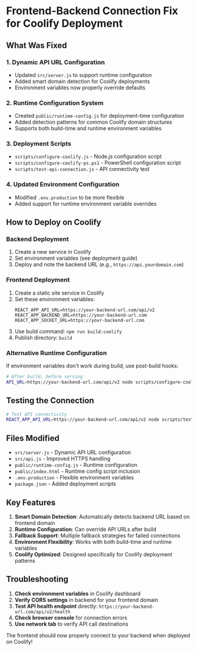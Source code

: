 # Frontend-Backend Connection Fix for Coolify Deployment

## What Was Fixed

### 1. Dynamic API URL Configuration
- Updated `src/server.js` to support runtime configuration
- Added smart domain detection for Coolify deployments
- Environment variables now properly override defaults

### 2. Runtime Configuration System
- Created `public/runtime-config.js` for deployment-time configuration
- Added detection patterns for common Coolify domain structures
- Supports both build-time and runtime environment variables

### 3. Deployment Scripts
- `scripts/configure-coolify.js` - Node.js configuration script
- `scripts/configure-coolify-ps.ps1` - PowerShell configuration script
- `scripts/test-api-connection.js` - API connectivity test

### 4. Updated Environment Configuration
- Modified `.env.production` to be more flexible
- Added support for runtime environment variable overrides

## How to Deploy on Coolify

### Backend Deployment
1. Create a new service in Coolify
2. Set environment variables (see deployment guide)
3. Deploy and note the backend URL (e.g., `https://api.yourdomain.com`)

### Frontend Deployment
1. Create a static site service in Coolify
2. Set these environment variables:
   ```
   REACT_APP_API_URL=https://your-backend-url.com/api/v2
   REACT_APP_BACKEND_URL=https://your-backend-url.com
   REACT_APP_SOCKET_URL=https://your-backend-url.com
   ```
3. Use build command: `npm run build:coolify`
4. Publish directory: `build`

### Alternative Runtime Configuration
If environment variables don't work during build, use post-build hooks:

```bash
# After build, before serving
API_URL=https://your-backend-url.com/api/v2 node scripts/configure-coolify.js
```

## Testing the Connection

```bash
# Test API connectivity
REACT_APP_API_URL=https://your-backend-url.com/api/v2 node scripts/test-api-connection.js
```

## Files Modified

- `src/server.js` - Dynamic API URL configuration
- `src/api.js` - Improved HTTPS handling
- `public/runtime-config.js` - Runtime configuration
- `public/index.html` - Runtime config script inclusion
- `.env.production` - Flexible environment variables
- `package.json` - Added deployment scripts

## Key Features

1. **Smart Domain Detection**: Automatically detects backend URL based on frontend domain
2. **Runtime Configuration**: Can override API URLs after build
3. **Fallback Support**: Multiple fallback strategies for failed connections
4. **Environment Flexibility**: Works with both build-time and runtime variables
5. **Coolify Optimized**: Designed specifically for Coolify deployment patterns

## Troubleshooting

1. **Check environment variables** in Coolify dashboard
2. **Verify CORS settings** in backend for your frontend domain
3. **Test API health endpoint** directly: `https://your-backend-url.com/api/v2/health`
4. **Check browser console** for connection errors
5. **Use network tab** to verify API call destinations

The frontend should now properly connect to your backend when deployed on Coolify!
